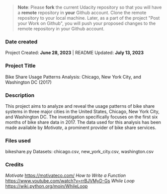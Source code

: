 >**Note**: Please **fork** the current Udacity repository so that you will have a **remote** repository in **your** Github account. Clone the remote repository to your local machine. Later, as a part of the project "Post your Work on Github", you will push your proposed changes to the remote repository in your Github account.

### Date created
Project Created: **June 28, 2023** | README Updated: **July 13, 2023**

### Project Title
Bike Share Usage Patterns Analysis: Chicago, New York City, and Washington DC (2017)

### Description
This project aims to analyze and reveal the usage patterns of bike share systems in three major cities in the United States, Chicago, New York City, and Washington DC. The investigation specifically focuses on the first six months of bike share data in 2017. The data used for this analysis has been made available by _Motivate_, a prominent provider of bike share services.

### Files used
bikeshare.py
Datasets: chicago.csv, new_york_city.csv, washington.csv

### Credits
_Motivate_ https://motivateco.com/
_How to Write a Function_ https://www.youtube.com/watch?v=rrBJVMyD-Gs
_While Loop_ https://wiki.python.org/moin/WhileLoop

